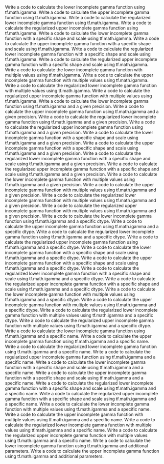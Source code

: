 Write a code to calculate the lower incomplete gamma function using tf.math.igamma.
Write a code to calculate the upper incomplete gamma function using tf.math.igamma.
Write a code to calculate the regularized lower incomplete gamma function using tf.math.igamma.
Write a code to calculate the regularized upper incomplete gamma function using tf.math.igamma.
Write a code to calculate the lower incomplete gamma function with a specific shape and scale using tf.math.igamma.
Write a code to calculate the upper incomplete gamma function with a specific shape and scale using tf.math.igamma.
Write a code to calculate the regularized lower incomplete gamma function with a specific shape and scale using tf.math.igamma.
Write a code to calculate the regularized upper incomplete gamma function with a specific shape and scale using tf.math.igamma.
Write a code to calculate the lower incomplete gamma function with multiple values using tf.math.igamma.
Write a code to calculate the upper incomplete gamma function with multiple values using tf.math.igamma.
Write a code to calculate the regularized lower incomplete gamma function with multiple values using tf.math.igamma.
Write a code to calculate the regularized upper incomplete gamma function with multiple values using tf.math.igamma.
Write a code to calculate the lower incomplete gamma function using tf.math.igamma and a given precision.
Write a code to calculate the upper incomplete gamma function using tf.math.igamma and a given precision.
Write a code to calculate the regularized lower incomplete gamma function using tf.math.igamma and a given precision.
Write a code to calculate the regularized upper incomplete gamma function using tf.math.igamma and a given precision.
Write a code to calculate the lower incomplete gamma function with a specific shape and scale using tf.math.igamma and a given precision.
Write a code to calculate the upper incomplete gamma function with a specific shape and scale using tf.math.igamma and a given precision.
Write a code to calculate the regularized lower incomplete gamma function with a specific shape and scale using tf.math.igamma and a given precision.
Write a code to calculate the regularized upper incomplete gamma function with a specific shape and scale using tf.math.igamma and a given precision.
Write a code to calculate the lower incomplete gamma function with multiple values using tf.math.igamma and a given precision.
Write a code to calculate the upper incomplete gamma function with multiple values using tf.math.igamma and a given precision.
Write a code to calculate the regularized lower incomplete gamma function with multiple values using tf.math.igamma and a given precision.
Write a code to calculate the regularized upper incomplete gamma function with multiple values using tf.math.igamma and a given precision.
Write a code to calculate the lower incomplete gamma function using tf.math.igamma and a specific dtype.
Write a code to calculate the upper incomplete gamma function using tf.math.igamma and a specific dtype.
Write a code to calculate the regularized lower incomplete gamma function using tf.math.igamma and a specific dtype.
Write a code to calculate the regularized upper incomplete gamma function using tf.math.igamma and a specific dtype.
Write a code to calculate the lower incomplete gamma function with a specific shape and scale using tf.math.igamma and a specific dtype.
Write a code to calculate the upper incomplete gamma function with a specific shape and scale using tf.math.igamma and a specific dtype.
Write a code to calculate the regularized lower incomplete gamma function with a specific shape and scale using tf.math.igamma and a specific dtype.
Write a code to calculate the regularized upper incomplete gamma function with a specific shape and scale using tf.math.igamma and a specific dtype.
Write a code to calculate the lower incomplete gamma function with multiple values using tf.math.igamma and a specific dtype.
Write a code to calculate the upper incomplete gamma function with multiple values using tf.math.igamma and a specific dtype.
Write a code to calculate the regularized lower incomplete gamma function with multiple values using tf.math.igamma and a specific dtype.
Write a code to calculate the regularized upper incomplete gamma function with multiple values using tf.math.igamma and a specific dtype.
Write a code to calculate the lower incomplete gamma function using tf.math.igamma and a specific name.
Write a code to calculate the upper incomplete gamma function using tf.math.igamma and a specific name.
Write a code to calculate the regularized lower incomplete gamma function using tf.math.igamma and a specific name.
Write a code to calculate the regularized upper incomplete gamma function using tf.math.igamma and a specific name.
Write a code to calculate the lower incomplete gamma function with a specific shape and scale using tf.math.igamma and a specific name.
Write a code to calculate the upper incomplete gamma function with a specific shape and scale using tf.math.igamma and a specific name.
Write a code to calculate the regularized lower incomplete gamma function with a specific shape and scale using tf.math.igamma and a specific name.
Write a code to calculate the regularized upper incomplete gamma function with a specific shape and scale using tf.math.igamma and a specific name.
Write a code to calculate the lower incomplete gamma function with multiple values using tf.math.igamma and a specific name.
Write a code to calculate the upper incomplete gamma function with multiple values using tf.math.igamma and a specific name.
Write a code to calculate the regularized lower incomplete gamma function with multiple values using tf.math.igamma and a specific name.
Write a code to calculate the regularized upper incomplete gamma function with multiple values using tf.math.igamma and a specific name.
Write a code to calculate the lower incomplete gamma function using tf.math.igamma and additional parameters.
Write a code to calculate the upper incomplete gamma function using tf.math.igamma and additional parameters.